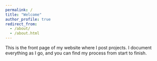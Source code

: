 ```yaml
---
permalink: /
title: "Welcome"
author_profile: true
redirect_from: 
  - /about/
  - /about.html
---
```


This is the front page of my website where I post projects. I document everything as I go, and you can find my process from start to finish. 
